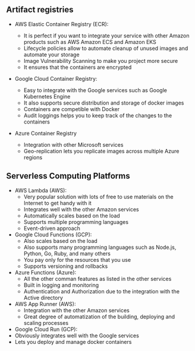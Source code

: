 ## Artifact registries

- AWS Elastic Container Registry (ECR):<br>
  - It is perfect if you want to integrate your service with other Amazon products such as  AWS Amazon ECS and Amazon EKS
  - Lifecycle policies allow to automate cleanup of unused images and automate your storage
  - Image Vulnerability Scanning to make you project more secure
  - It ensures that the containers are encrypted 
  
- Google Cloud Container Registry:
  - Easy to integrate with the Google services such as Google Kubernetes Engine
  - It also supports secure distribution and storage of docker images
  - Containers are competible with Docker
  - Audit loggings helps you to keep track of the changes to the containers

- Azure Container Registry
  - Integration with other Microsoft services
  - Geo-replication lets you replicate images across multiple Azure regions

## Serverless Computing Platforms
- AWS Lambda (AWS):
  - Very popular solution with lots of free to use materials on the Internet to get handy with it
  - Integrates well with the other Amazon services
  - Automatically scales based on the load
  - Supports multiple programming languages
  - Event-driven approach  
- Google Cloud Functions (GCP):
  -  Also scales based on the load
  -  Also supports many programming languages such as Node.js, Python, Go, Ruby, and many others
  -  You pay only for the resources that you use
  -  Supports versioning and rollbacks
- Azure Functions (Azure):
  - All the other comman features as listed in the other services
  - Built in logging and monitoring
  - Authentication and Authorization due to the integration with the Active directory
- AWS App Runner (AWS):
  - Integration with the other Amazon services
  - Great degree of automatization of the building, deploying and scaling processes
- Google Cloud Run (GCP):
 - Obviously integrates well with the Google services
 - Lets you deploy and manage docker containers
